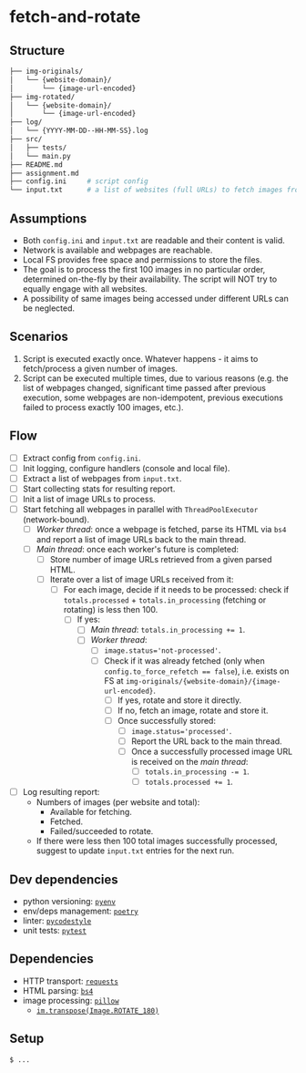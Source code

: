 # fetch-and-rotate

## Structure

```bash
├── img-originals/
│   └── {website-domain}/
│       └── {image-url-encoded}
├── img-rotated/
│   └── {website-domain}/
│       └── {image-url-encoded}
├── log/
│   └── {YYYY-MM-DD--HH-MM-SS}.log
├── src/
│   ├── tests/
│   └── main.py
├── README.md
├── assignment.md
├── config.ini     # script config
└── input.txt      # a list of websites (full URLs) to fetch images from
```

## Assumptions

* Both `config.ini` and `input.txt` are readable and their content is valid.
* Network is available and webpages are reachable.
* Local FS provides free space and permissions to store the files.
* The goal is to process the first 100 images in no particular order, determined on-the-fly by their availability. The script will NOT try to equally engage with all websites.
* A possibility of same images being accessed under different URLs can be neglected.

## Scenarios

1. Script is executed exactly once. Whatever happens - it aims to fetch/process a given number of images.
2. Script can be executed multiple times, due to various reasons (e.g. the list of webpages changed, significant time passed after previous execution, some webpages are non-idempotent, previous executions failed to process exactly 100 images, etc.).

## Flow

- [ ] Extract config from `config.ini`.
- [ ] Init logging, configure handlers (console and local file).
- [ ] Extract a list of webpages from `input.txt`.
- [ ] Start collecting stats for resulting report.
- [ ] Init a list of image URLs to process.
- [ ] Start fetching all webpages in parallel with `ThreadPoolExecutor` (network-bound).
  - [ ] *Worker thread*: once a webpage is fetched, parse its HTML via `bs4` and report a list of image URLs back to the main thread.
  - [ ] *Main thread*: once each worker's future is completed:
    - [ ] Store number of image URLs retrieved from a given parsed HTML.
    - [ ] Iterate over a list of image URLs received from it:
      - [ ] For each image, decide if it needs to be processed: check if `totals.processed` + `totals.in_processing` (fetching or rotating) is less then 100.
        - [ ] If yes:
          - [ ] *Main thread*: `totals.in_processing += 1`.
          - [ ] *Worker thread*:
            - [ ] `image.status='not-processed'`.
            - [ ] Check if it was already fetched (only when `config.to_force_refetch == false`), i.e. exists on FS at `img-originals/{website-domain}/{image-url-encoded}`.
              - [ ] If yes, rotate and store it directly.
              - [ ] If no, fetch an image, rotate and store it.
              - [ ] Once successfully stored:
                - [ ] `image.status='processed'`.
                - [ ] Report the URL back to the main thread.
                - [ ] Once a successfully processed image URL is received on the *main thread*:
                  - [ ] `totals.in_processing -= 1`.
                  - [ ] `totals.processed += 1`.
- [ ] Log resulting report:
  * Numbers of images (per website and total):
    * Available for fetching.
    * Fetched.
    * Failed/succeeded to rotate.
  * If there were less then 100 total images successfully processed, suggest to update `input.txt` entries for the next run.

## Dev dependencies

* python versioning: [`pyenv`](https://github.com/pyenv/pyenv/)
* env/deps management: [`poetry`](https://python-poetry.org/docs/basic-usage/)
* linter: [`pycodestyle`](https://pycodestyle.readthedocs.io/en/latest/)
* unit tests: [`pytest`](https://pytest.org/en/latest/)

## Dependencies

* HTTP transport: [`requests`](https://docs.python-requests.org/en/latest/user/quickstart/)
* HTML parsing: [`bs4`](https://www.crummy.com/software/BeautifulSoup/bs4/doc/)
* image processing: [`pillow`](https://pillow.readthedocs.io/)
  * [`im.transpose(Image.ROTATE_180)`](https://pillow.readthedocs.io/en/stable/handbook/tutorial.html#transposing-an-image)

## Setup

```bash
$ ...
```
